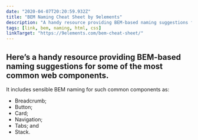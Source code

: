 ```yaml
---
date: "2020-04-07T20:20:59.932Z"
title: "BEM Naming Cheat Sheet by 9elements"
description: "A handy resource providing BEM-based naming suggestions for some of the most common web components."
tags: [link, bem, naming, html, css]
linkTarget: "https://9elements.com/bem-cheat-sheet/"
---
```

Here’s a handy resource providing BEM-based naming suggestions for some of the most common web components.
---

It includes sensible BEM naming for such common components as:

- Breadcrumb;
- Button;
- Card;
- Navigation;
- Tabs; and 
- Stack.

